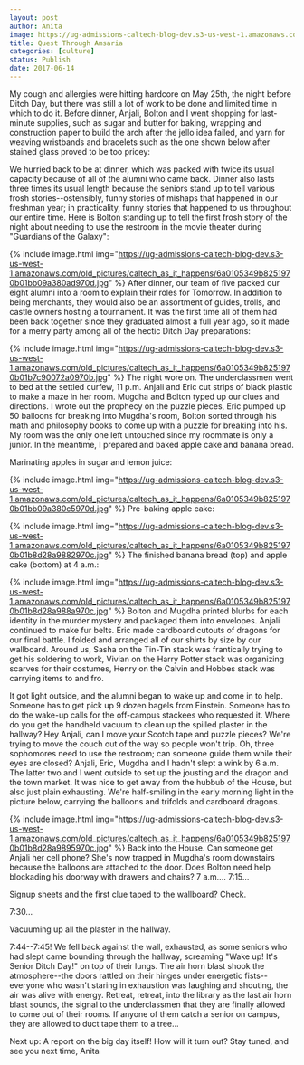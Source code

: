 ```yaml
---
layout: post
author: Anita
image: https://ug-admissions-caltech-blog-dev.s3-us-west-1.amazonaws.com/old_pictures/caltech_as_it_happens/6a0105349b8251970b01bb09a380a6970d.jpg
title: Quest Through Amsaria
categories: [culture]
status: Publish
date: 2017-06-14
---
```


My cough and allergies were hitting hardcore on May 25th, the night before Ditch Day, but there was still a lot of work to be done and limited time in which to do it. Before dinner, Anjali, Bolton and I went shopping for last-minute supplies, such as sugar and butter for baking, wrapping and construction paper to build the arch after the jello idea failed, and yarn for weaving wristbands and bracelets such as the one shown below after stained glass proved to be too pricey:

We hurried back to be at dinner, which was packed with twice its usual capacity because of all of the alumni who came back. Dinner also lasts three times its usual length because the seniors stand up to tell various frosh stories--ostensibly, funny stories of mishaps that happened in our freshman year; in practicality, funny stories that happened to us throughout our entire time. Here is Bolton standing up to tell the first frosh story of the night about needing to use the restroom in the movie theater during "Guardians of the Galaxy":


{% include image.html img="https://ug-admissions-caltech-blog-dev.s3-us-west-1.amazonaws.com/old_pictures/caltech_as_it_happens/6a0105349b8251970b01bb09a380ad970d.jpg" %}
After dinner, our team of five packed our eight alumni into a room to explain their roles for Tomorrow. In addition to being merchants, they would also be an assortment of guides, trolls, and castle owners hosting a tournament. It was the first time all of them had been back together since they graduated almost a full year ago, so it made for a merry party among all of the hectic Ditch Day preparations:


{% include image.html img="https://ug-admissions-caltech-blog-dev.s3-us-west-1.amazonaws.com/old_pictures/caltech_as_it_happens/6a0105349b8251970b01b7c90072a0970b.jpg" %}
The night wore on. The underclassmen went to bed at the settled curfew, 11 p.m. Anjali and Eric cut strips of black plastic to make a maze in her room. Mugdha and Bolton typed up our clues and directions. I wrote out the prophecy on the puzzle pieces, Eric pumped up 50 balloons for breaking into Mugdha's room, Bolton sorted through his math and philosophy books to come up with a puzzle for breaking into his. My room was the only one left untouched since my roommate is only a junior. In the meantime, I prepared and baked apple cake and banana bread.

Marinating apples in sugar and lemon juice:


{% include image.html img="https://ug-admissions-caltech-blog-dev.s3-us-west-1.amazonaws.com/old_pictures/caltech_as_it_happens/6a0105349b8251970b01bb09a380c5970d.jpg" %}
Pre-baking apple cake:


{% include image.html img="https://ug-admissions-caltech-blog-dev.s3-us-west-1.amazonaws.com/old_pictures/caltech_as_it_happens/6a0105349b8251970b01b8d28a9882970c.jpg" %}
The finished banana bread (top) and apple cake (bottom) at 4 a.m.:


{% include image.html img="https://ug-admissions-caltech-blog-dev.s3-us-west-1.amazonaws.com/old_pictures/caltech_as_it_happens/6a0105349b8251970b01b8d28a988a970c.jpg" %}
Bolton and Mugdha printed blurbs for each identity in the murder mystery and packaged them into envelopes. Anjali continued to make fur belts. Eric made cardboard cutouts of dragons for our final battle. I folded and arranged all of our shirts by size by our wallboard. Around us, Sasha on the Tin-Tin stack was frantically trying to get his soldering to work, Vivian on the Harry Potter stack was organizing scarves for their costumes, Henry on the Calvin and Hobbes stack was carrying items to and fro.

It got light outside, and the alumni began to wake up and come in to help. Someone has to get pick up 9 dozen bagels from Einstein. Someone has to do the wake-up calls for the off-campus stackees who requested it. Where do you get the handheld vacuum to clean up the spilled plaster in the hallway? Hey Anjali, can I move your Scotch tape and puzzle pieces? We're trying to move the couch out of the way so people won't trip. Oh, three sophomores need to use the restroom; can someone guide them while their eyes are closed?
Anjali, Eric, Mugdha and I hadn't slept a wink by 6 a.m. The latter two and I went outside to set up the jousting and the dragon and the town market. It was nice to get away from the hubbub of the House, but also just plain exhausting. We're half-smiling in the early morning light in the picture below, carrying the balloons and trifolds and cardboard dragons.


{% include image.html img="https://ug-admissions-caltech-blog-dev.s3-us-west-1.amazonaws.com/old_pictures/caltech_as_it_happens/6a0105349b8251970b01b8d28a9895970c.jpg" %}
Back into the House. Can someone get Anjali her cell phone? She's now trapped in Mugdha's room downstairs because the balloons are attached to the door. Does Bolton need help blockading his doorway with drawers and chairs?
7 a.m.... 7:15...

Signup sheets and the first clue taped to the wallboard? Check.

7:30...

Vacuuming up all the plaster in the hallway.

7:44--7:45!
We fell back against the wall, exhausted, as some seniors who had slept came bounding through the hallway, screaming "Wake up! It's Senior Ditch Day!" on top of their lungs. The air horn blast shook the atmosphere--the doors rattled on their hinges under energetic fists--everyone who wasn't staring in exhaustion was laughing and shouting, the air was alive with energy. Retreat, retreat, into the library as the last air horn blast sounds, the signal to the underclassmen that they are finally allowed to come out of their rooms. If anyone of them catch a senior on campus, they are allowed to duct tape them to a tree...

Next up: A report on the big day itself! How will it turn out?
Stay tuned, and see you next time,
Anita
